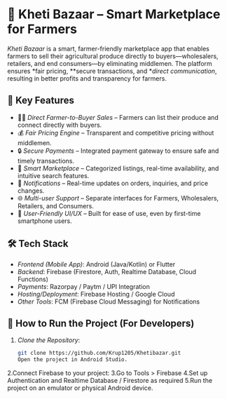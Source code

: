 # 🌾 Kheti Bazaar – Smart Marketplace for Farmers

*Kheti Bazaar* is a smart, farmer-friendly marketplace app that enables farmers to sell their agricultural produce directly to buyers—wholesalers, retailers, and end consumers—by eliminating middlemen. The platform ensures *fair pricing, **secure transactions, and **direct communication*, resulting in better profits and transparency for farmers.

## 🚀 Key Features

- 🧑‍🌾 *Direct Farmer-to-Buyer Sales* – Farmers can list their produce and connect directly with buyers.
- 💰 *Fair Pricing Engine* – Transparent and competitive pricing without middlemen.
- 🔒 *Secure Payments* – Integrated payment gateway to ensure safe and timely transactions.
- 🛒 *Smart Marketplace* – Categorized listings, real-time availability, and intuitive search features.
- 🔔 *Notifications* – Real-time updates on orders, inquiries, and price changes.
- 🌐 *Multi-user Support* – Separate interfaces for Farmers, Wholesalers, Retailers, and Consumers.
- 📱 *User-Friendly UI/UX* – Built for ease of use, even by first-time smartphone users.

## 🛠 Tech Stack

- *Frontend (Mobile App)*: Android (Java/Kotlin) or Flutter
- *Backend*: Firebase (Firestore, Auth, Realtime Database, Cloud Functions)
- *Payments*: Razorpay / Paytm / UPI Integration
- *Hosting/Deployment*: Firebase Hosting / Google Cloud
- *Other Tools*: FCM (Firebase Cloud Messaging) for Notifications

## 🔧 How to Run the Project (For Developers)

1. *Clone the Repository*:
   ```bash
   git clone https://github.com/Krup1205/Khetibazar.git
   Open the project in Android Studio.
2.Connect Firebase to your project:
3.Go to Tools > Firebase
4.Set up Authentication and Realtime Database / Firestore as required
5.Run the project on an emulator or physical Android device.
